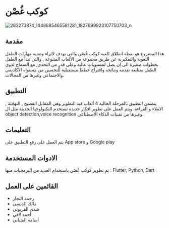 # كوكب غُصْن

![283273874_1448685465581281_1827699923107750703_n](https://user-images.githubusercontent.com/76841711/170811816-471dc671-541a-410d-a63f-78d88af682da.png)


## مقدمة
هذا المشروع هو نقطة انطلاق للعبة كوكب غُصْن والتي تهدف لاثراء وتنمية مهارات الطفل اللغوية والتفكيرية عن طريق مجموعة من الألعاب المتنوعة , والتي تبدأ مع الطفل بخطوات صغيرة الى ان يصل لمستوياتٍ عالية وعلى قدرٍ من التحدي, مع السماح لذوي الطفل بمتابعة تقدمه ونتائجه واقتراح خطط مستقبلية للتحسين من مستواه الاكاديمي والاجتماعي وغيرها من المجالات.

## التطبيق
يتضمن التطبيق بالمرحلة الحالية 4 ألعاب قيد التطوير وهي المقابل الفصيح , التهجئة , الاملاء و القراءة. ويتم العمل على تطوير افكار جديدة تستخدم التكنولوجيا الحديثة مثل ال object detection,voice recognition وغيرها من تقنيات الذكاء الاصطناعي.

## التعليمات
يتم العمل على رفع التطبيق على App store و Google play 

## الادوات المستخدمة 
تم تطوير كوكب غُصْن باستخدام العديد من البرمجيات منها : Flutter, Python, Dart
## القائمين على العمل 
* رحمة النجار 
* مالك الدبسي  
* شذى القريوتي
* أحمد لافي 
* أسامة الفتياني 
